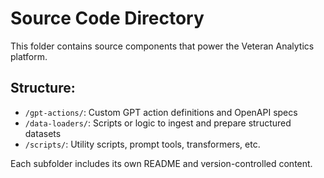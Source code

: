 # Source Code Directory

This folder contains source components that power the Veteran Analytics platform.

## Structure:
- `/gpt-actions/`: Custom GPT action definitions and OpenAPI specs
- `/data-loaders/`: Scripts or logic to ingest and prepare structured datasets
- `/scripts/`: Utility scripts, prompt tools, transformers, etc.

Each subfolder includes its own README and version-controlled content.
